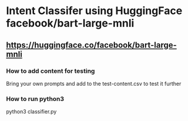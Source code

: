 # Intent Classifer using HuggingFace facebook/bart-large-mnli
## https://huggingface.co/facebook/bart-large-mnli


### How to add content for testing
Bring your own prompts and add to the test-content.csv to test it further

### How to run python3 
python3 classifier.py
